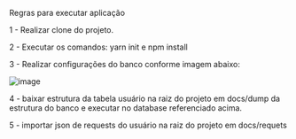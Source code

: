 Regras para executar aplicação

1 - Realizar clone do projeto.

2 - Executar os comandos: yarn init e npm install

3 - Realizar configurações do banco conforme imagem abaixo:

  ![image](https://user-images.githubusercontent.com/40832333/111508908-f5f85180-872a-11eb-93c3-ac29931f6c61.png)

4 - baixar estrutura da tabela usuário na raiz do projeto em docs/dump da estrutura do banco e executar no database referenciado acima.

5 - importar json de requests do usuário na raiz do projeto em docs/requets
